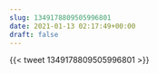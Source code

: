 ```yaml
---
slug: 1349178809505996801
date: 2021-01-13 02:17:49+00:00
draft: false
---
```


{{< tweet 1349178809505996801 >}}

